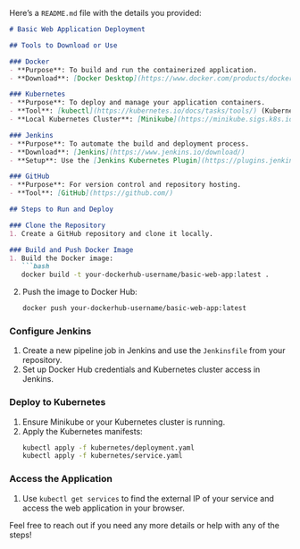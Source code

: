 Here’s a `README.md` file with the details you provided:

```markdown
# Basic Web Application Deployment

## Tools to Download or Use

### Docker
- **Purpose**: To build and run the containerized application.
- **Download**: [Docker Desktop](https://www.docker.com/products/docker-desktop)

### Kubernetes
- **Purpose**: To deploy and manage your application containers.
- **Tool**: [kubectl](https://kubernetes.io/docs/tasks/tools/) (Kubernetes command-line tool)
- **Local Kubernetes Cluster**: [Minikube](https://minikube.sigs.k8s.io/docs/start/) (for local development)

### Jenkins
- **Purpose**: To automate the build and deployment process.
- **Download**: [Jenkins](https://www.jenkins.io/download/)
- **Setup**: Use the [Jenkins Kubernetes Plugin](https://plugins.jenkins.io/kubernetes/) for integration.

### GitHub
- **Purpose**: For version control and repository hosting.
- **Tool**: [GitHub](https://github.com/)

## Steps to Run and Deploy

### Clone the Repository
1. Create a GitHub repository and clone it locally.

### Build and Push Docker Image
1. Build the Docker image:
   ```bash
   docker build -t your-dockerhub-username/basic-web-app:latest .
   ```
2. Push the image to Docker Hub:
   ```bash
   docker push your-dockerhub-username/basic-web-app:latest
   ```

### Configure Jenkins
1. Create a new pipeline job in Jenkins and use the `Jenkinsfile` from your repository.
2. Set up Docker Hub credentials and Kubernetes cluster access in Jenkins.

### Deploy to Kubernetes
1. Ensure Minikube or your Kubernetes cluster is running.
2. Apply the Kubernetes manifests:
   ```bash
   kubectl apply -f kubernetes/deployment.yaml
   kubectl apply -f kubernetes/service.yaml
   ```

### Access the Application
1. Use `kubectl get services` to find the external IP of your service and access the web application in your browser.

Feel free to reach out if you need any more details or help with any of the steps!
```

